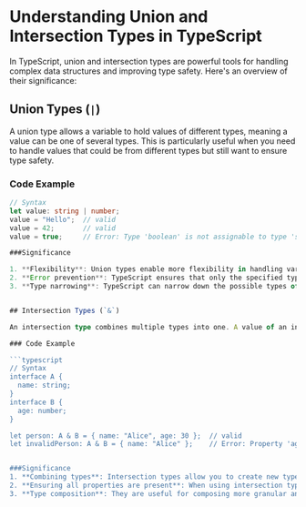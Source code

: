 # Understanding Union and Intersection Types in TypeScript

In TypeScript, union and intersection types are powerful tools for handling complex data structures and improving type safety. Here's an overview of their significance:

## Union Types (`|`)

A union type allows a variable to hold values of different types, meaning a value can be one of several types. This is particularly useful when you need to handle values that could be from different types but still want to ensure type safety.

### Code Example

````typescript
// Syntax
let value: string | number;
value = "Hello";  // valid
value = 42;       // valid
value = true;     // Error: Type 'boolean' is not assignable to type 'string | number'

###Significance

1. **Flexibility**: Union types enable more flexibility in handling variables that could be of different types.
2. **Error prevention**: TypeScript ensures that only the specified types are assigned, helping to avoid runtime errors.
3. **Type narrowing**: TypeScript can narrow down the possible types of a union type using type guards (like `typeof`, `instanceof`, etc.).


## Intersection Types (`&`)

An intersection type combines multiple types into one. A value of an intersection type must conform to all of the combined types. This is useful when you want to create more complex types by combining multiple characteristics.

### Code Example

```typescript
// Syntax
interface A {
  name: string;
}
interface B {
  age: number;
}

let person: A & B = { name: "Alice", age: 30 };  // valid
let invalidPerson: A & B = { name: "Alice" };    // Error: Property 'age' is missing


###Significance
1. **Combining types**: Intersection types allow you to create new types by combining multiple interfaces or types.
2. **Ensuring all properties are present**: When using intersection types, the resulting object must include all properties from all types involved.
3. **Type composition**: They are useful for composing more granular and reusable types, especially when multiple behaviors or properties need to be combined into one object.
````
